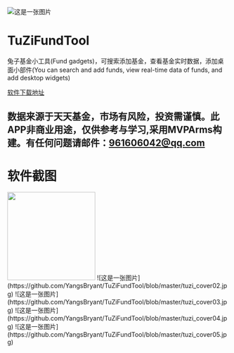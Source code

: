 ![这是一张图片](https://github.com/YangsBryant/TuZiFundTool/blob/master/tuzi_cover.png)
# TuZiFundTool
兔子基金小工具(Fund gadgets)，可搜索添加基金，查看基金实时数据，添加桌面小部件(You can search and add funds, view real-time data of funds, and add desktop widgets)

[软件下载地址](https://raw.githubusercontent.com/YangsBryant/TuZiFundTool/master/%E5%85%94%E5%AD%90%E5%9F%BA%E9%87%91%E5%B7%A5%E5%85%B7.apk)

## 数据来源于天天基金，市场有风险，投资需谨慎。此APP非商业用途，仅供参考与学习,采用MVPArms构建。有任何问题请邮件：961606042@qq.com

# 软件截图

<img src="https://github.com/YangsBryant/TuZiFundTool/blob/master/tuzi_cover02.jpg" width="200" hegiht="300"/>
![这是一张图片](https://github.com/YangsBryant/TuZiFundTool/blob/master/tuzi_cover02.jpg)
![这是一张图片](https://github.com/YangsBryant/TuZiFundTool/blob/master/tuzi_cover03.jpg)
![这是一张图片](https://github.com/YangsBryant/TuZiFundTool/blob/master/tuzi_cover04.jpg)
![这是一张图片](https://github.com/YangsBryant/TuZiFundTool/blob/master/tuzi_cover05.jpg)

